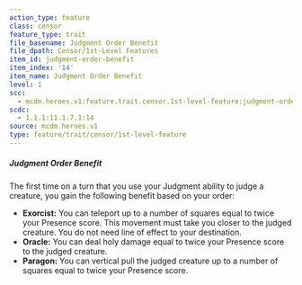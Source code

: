 ```yaml
---
action_type: feature
class: censor
feature_type: trait
file_basename: Judgment Order Benefit
file_dpath: Censor/1st-Level Features
item_id: judgment-order-benefit
item_index: '14'
item_name: Judgment Order Benefit
level: 1
scc:
  - mcdm.heroes.v1:feature.trait.censor.1st-level-feature:judgment-order-benefit
scdc:
  - 1.1.1:11.1.7.1:14
source: mcdm.heroes.v1
type: feature/trait/censor/1st-level-feature
---
```


##### Judgment Order Benefit

The first time on a turn that you use your Judgment ability to judge a creature, you gain the following benefit based on your order:

- **Exorcist:** You can teleport up to a number of squares equal to twice your Presence score. This movement must take you closer to the judged creature. You do not need line of effect to your destination.
- **Oracle:** You can deal holy damage equal to twice your Presence score to the judged creature.
- **Paragon:** You can vertical pull the judged creature up to a number of squares equal to twice your Presence score.
